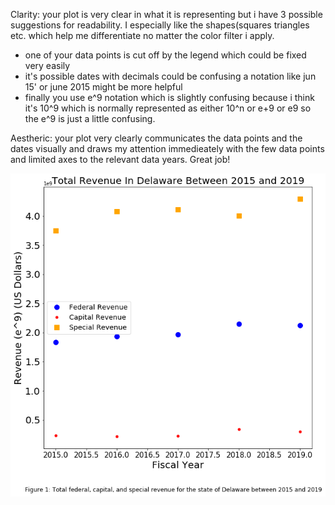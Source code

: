 Clarity: your plot is very clear in what it is representing but i have 3 possible suggestions for readability. I especially like the 
shapes(squares triangles etc. which help me differentiate no matter the color filter i apply.
  - one of your data points is cut off by the legend which could be fixed very easily
  - it's possible dates with decimals could be confusing a notation like jun 15' or june 2015 might be more helpful 
  - finally you use e^9 notation which is slightly confusing because i think it's 10^9 which is normally represented as either 10^n or e+9 
or e9 so the e^9 is just a little confusing.

Aestheric: your plot very clearly communicates the data points and the dates visually and draws my attention immedieately with the few data points
and limited axes to the relevant data years. Great job!

![](Figure1_revenue.png)
